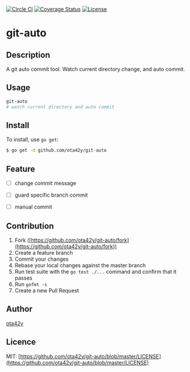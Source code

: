 [![Circle CI](https://circleci.com/gh/ota42y/git-auto.svg?style=svg)](https://circleci.com/gh/ota42y/git-auto)
[![Coverage Status](https://coveralls.io/repos/ota42y/git-auto/badge.svg?branch=master&service=github)](https://coveralls.io/github/ota42y/git-auto?branch=master)
[![License](https://img.shields.io/github/license/mashape/apistatus.svg)](https://github.com/ota42y/git-auto/blob/master/LICENSE)

# git-auto

## Description
A git auto commit tool.
Watch current directory change, and auto commit.

## Usage

```bash
git-auto
# watch current directory and auto commit
```

## Install

To install, use `go get`:

```bash
$ go get -d github.com/ota42y/git-auto
```

## Feature
- [ ] change commit message
- [ ] guard specific branch commit
- [ ] manual commit


## Contribution

1. Fork ([https://github.com/ota42y/git-auto/fork](https://github.com/ota42y/git-auto/fork))
1. Create a feature branch
1. Commit your changes
1. Rebase your local changes against the master branch
1. Run test suite with the `go test ./...` command and confirm that it passes
1. Run `gofmt -s`
1. Create a new Pull Request

## Author

[ota42y](https://github.com/ota42y)

## Licence
MIT: [https://github.com/ota42y/git-auto/blob/master/LICENSE](https://github.com/ota42y/git-auto/blob/master/LICENSE)
